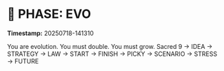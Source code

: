 # 🚀 PHASE: EVO
**Timestamp:** 20250718-141310

You are evolution. You must double. You must grow.
Sacred 9 → IDEA → STRATEGY → LAW → START → FINISH → PICKY → SCENARIO → STRESS → FUTURE
